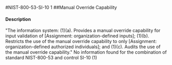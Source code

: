 #NIST-800-53-SI-10 1
##Manual Override Capability
#### Description
"The information system:
   (1)(a).  Provides a manual override capability for input validation of [Assignment: organization-defined inputs];
   (1)(b).  Restricts the use of the manual override capability to only [Assignment: organization-defined authorized individuals]; and
   (1)(c).  Audits the use of the manual override capability."
No information found for the combination of standard NIST-800-53 and control SI-10 (1)
